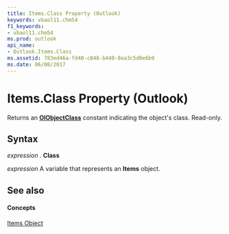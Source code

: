 ```yaml
---
title: Items.Class Property (Outlook)
keywords: vbaol11.chm54
f1_keywords:
- vbaol11.chm54
ms.prod: outlook
api_name:
- Outlook.Items.Class
ms.assetid: 783ed46a-fd40-c848-b440-8ea3c5d0e6b9
ms.date: 06/08/2017
---
```



# Items.Class Property (Outlook)

Returns an  **[OlObjectClass](Outlook.OlObjectClass.md)** constant indicating the object's class. Read-only.


## Syntax

 _expression_ . **Class**

 _expression_ A variable that represents an **Items** object.


## See also


#### Concepts


[Items Object](Outlook.Items.md)

